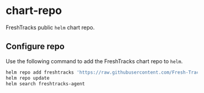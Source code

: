 # chart-repo
FreshTracks public `helm` chart repo.

## Configure repo

Use the following command to add the FreshTracks chart repo to `helm`.

```bash
helm repo add freshtracks 'https://raw.githubusercontent.com/Fresh-Tracks/chart-repo/master/stable'
helm repo update
helm search freshtracks-agent
```
